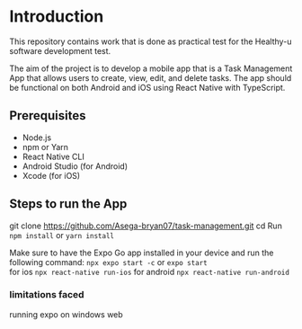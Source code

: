 # Introduction
This repository contains work that is done as practical test for the Healthy-u software development test.
<br>

The aim of the project is to develop a mobile app that is a Task Management App that allows users to create, view,
edit, and delete tasks. The app should be functional on both Android and iOS using React Native with TypeScript. 
<br>

## Prerequisites

- Node.js
- npm or Yarn
- React Native CLI
- Android Studio (for Android)
- Xcode (for iOS)


## Steps to run the App

git clone <https://github.com/Asega-bryan07/task-management.git>
cd <task-management>
Run `npm install` or `yarn install`


Make sure to have the Expo Go app installed in your device and run the following command:
`npx expo start -c` or `expo start`
<br>
for ios `npx react-native run-ios`
for android `npx react-native run-android`


###  limitations faced
running expo on windows web